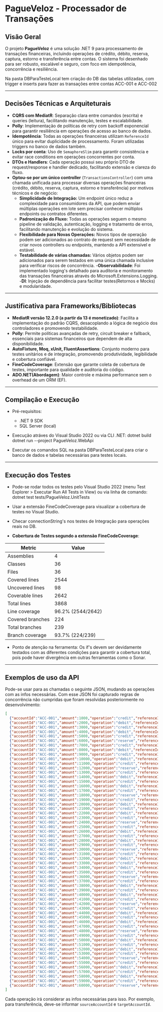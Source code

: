 # PagueVeloz - Processador de Transações

## Visão Geral

O projeto **PagueVeloz** é uma solução .NET 9 para processamento de transações financeiras, incluindo operações de crédito, débito, reserva, captura, estorno e transferência entre contas. O sistema foi desenhado para ser robusto, escalável e seguro, com foco em idempotência, concorrência e resiliência.

Na pasta DBParaTesteLocal tem criação do DB das tabelas utilizadas, com trigger e inserts para fazer as transações entre contas ACC-001 e ACC-002

---

## Decisões Técnicas e Arquiteturais

- **CQRS com MediatR**: Separação clara entre comandos (escrita) e queries (leitura), facilitando manutenção, testes e escalabilidade.
- **Polly**: Implementação de políticas de retry com backoff exponencial para garantir resiliência em operações de acesso ao banco de dados.
- **Idempotência**: Todas as operações financeiras utilizam `ReferenceId` único para evitar duplicidade de processamento. Foram utilizadas triggers no banco de dados também.
- **Locks por conta**: Uso de `SemaphoreSlim` para garantir consistência e evitar race conditions em operações concorrentes por conta.
- **DTOs e Handlers**: Cada operação possui seu próprio DTO de request/response e handler dedicado, facilitando extensão e clareza do fluxo.
- **Optou-se por um único controller** (`TransactionsController`) com uma chamada unificada para processar diversas operações financeiras (crédito, débito, reserva, captura, estorno e transferência) por motivos técnicos e de negócio:
	- **Simplicidade de Integração:** Um endpoint único reduz a complexidade para consumidores da API, que podem enviar múltiplas operações em lote sem precisar conhecer múltiplos endpoints ou contratos diferentes.
	- **Padronização do Fluxo:** Todas as operações seguem o mesmo pipeline de validação, autenticação, logging e tratamento de erros, facilitando manutenção e evolução do sistema.
	- **Flexibilidade para Novas Operações:** Novos tipos de operação podem ser adicionados ao contrato de request sem necessidade de criar novos controllers ou endpoints, mantendo a API extensível e estável.
	- **Testabilidade de várias chamadas:** Vários objetos podem ser adicionados para serem testados em uma única chamada inclusive para verificar riscos de concorrência.
-**Observabilidade**: Foi implementado logging's detalhado para auditoria e monitoramento das transações financeiras através do Microsoft.Extensions.Logging.
-**DI**: Injeção de dependência para facilitar testes(Retornos e Mocks) e modularidade. 

---

## Justificativa para Frameworks/Bibliotecas

- **MediatR versão 12.2.0 (a partir da 13 é monetizado)**: Facilita a implementação do padrão CQRS, desacoplando a lógica de negócio dos controladores e promovendo testabilidade.
- **Polly**: Permite políticas avançadas de retry, circuit breaker e fallback, essenciais para sistemas financeiros que dependem de alta disponibilidade.
- **AutoFixture, Moq, xUnit, FluentAssertions**: Conjunto moderno para testes unitários e de integração, promovendo produtividade, legibilidade e cobertura confiável.
- **FineCodeCoverage**: Extensão que garante coleta de cobertura de testes, importante para qualidade e auditoria do código.
- **ADO.NET(Abordagem)**: Maior controle e máxima performance sem o overhead de um ORM (EF).


---

## Compilação e Execução

- Pré-requisitos:
  - .NET 9 SDK
  - SQL Server (local)

- Execução atráves do Visual Studio 2022 ou via CLI .NET:
  dotnet build
  dotnet run --project PagueVeloz.WebApi

- Executar os comandos SQL na pasta DBParaTesteLocal para criar o banco de dados e tabelas necessárias para testes locais.

---

## Execução dos Testes

- Pode-se rodar todos os testes pelo Visual Studio 2022 (menu Test Explorer > Executar Run All Tests in View) ou via linha de comando:
dotnet test tests/PagueVeloz.UnitTests

- Usar a extensão FineCodeCoverage para visualizar a cobertura de testes no Visual Studio.

- Checar connectionString's nos testes de Integração para operações reais no DB.

- **Cobertura de Testes segundo a extensão FineCodeCoverage**:

| Metric            | Value        |
|------------------|-------------|
| Assemblies        | 4           |
| Classes           | 36          |
| Files             | 36          |
| Covered lines     | 2544        |
| Uncovered lines   | 98          |
| Coverable lines   | 2642        |
| Total lines       | 3868        |
| Line coverage     | 96.2% (2544/2642) |
| Covered branches  | 224         |
| Total branches    | 239         |
| Branch coverage   | 93.7% (224/239)   |

- Ponto de atenção na ferramenta: Os if's devem ser devidamente testados com as diferentes condições para garantir a cobertura total, pois pode haver divergência em outras ferramentas como o Sonar.


---

## Exemplos de uso da API

Pode-se usar para as chamadas o seguinte JSON, mudando as operações com as infos necessárias.
Com esse JSON foi capturado regras de concorrência não cumpridas que foram resolvidas posteriormente no desenvolvimento:

```json
[
  {"accountId":"ACC-001","amount":1000,"operation":"credit","referenceId":"ref-20251018-01","targetAccountId":"1","sourceAccountId":"0","currency":"BRL","description":"Op 1"},
  {"accountId":"ACC-001","amount":2000,"operation":"debit","referenceId":"ref-20251018-02","targetAccountId":"1","sourceAccountId":"1","currency":"BRL","description":"Op 2"},
  {"accountId":"ACC-001","amount":3000,"operation":"credit","referenceId":"ref-20251018-03","targetAccountId":"1","sourceAccountId":"0","currency":"BRL","description":"Op 3"},
  {"accountId":"ACC-001","amount":4000,"operation":"debit","referenceId":"ref-20251018-04","targetAccountId":"1","sourceAccountId":"1","currency":"BRL","description":"Op 4"},
  {"accountId":"ACC-001","amount":5000,"operation":"credit","referenceId":"ref-20251018-05","targetAccountId":"1","sourceAccountId":"0","currency":"BRL","description":"Op 5"},
  {"accountId":"ACC-001","amount":6000,"operation":"reserve","referenceId":"ref-20251018-06","targetAccountId":"1","sourceAccountId":"1","currency":"BRL","description":"Op 6"},
  {"accountId":"ACC-001","amount":7000,"operation":"credit","referenceId":"ref-20251018-07","targetAccountId":"1","sourceAccountId":"0","currency":"BRL","description":"Op 7"},
  {"accountId":"ACC-001","amount":8000,"operation":"debit","referenceId":"ref-20251018-08","targetAccountId":"1","sourceAccountId":"1","currency":"BRL","description":"Op 8"},
  {"accountId":"ACC-001","amount":9000,"operation":"credit","referenceId":"ref-20251018-09","targetAccountId":"1","sourceAccountId":"0","currency":"BRL","description":"Op 9"},
  {"accountId":"ACC-001","amount":10000,"operation":"debit","referenceId":"ref-20251018-10","targetAccountId":"1","sourceAccountId":"1","currency":"BRL","description":"Op 10"},
  {"accountId":"ACC-001","amount":11000,"operation":"credit","referenceId":"ref-20251018-11","targetAccountId":"1","sourceAccountId":"0","currency":"BRL","description":"Op 11"},
  {"accountId":"ACC-001","amount":12000,"operation":"reserve","referenceId":"ref-20251018-12","targetAccountId":"1","sourceAccountId":"1","currency":"BRL","description":"Op 12"},
  {"accountId":"ACC-001","amount":13000,"operation":"credit","referenceId":"ref-20251018-13","targetAccountId":"1","sourceAccountId":"0","currency":"BRL","description":"Op 13"},
  {"accountId":"ACC-001","amount":14000,"operation":"debit","referenceId":"ref-20251018-14","targetAccountId":"1","sourceAccountId":"1","currency":"BRL","description":"Op 14"},
  {"accountId":"ACC-001","amount":15000,"operation":"credit","referenceId":"ref-20251018-15","targetAccountId":"1","sourceAccountId":"0","currency":"BRL","description":"Op 15"},
  {"accountId":"ACC-001","amount":16000,"operation":"debit","referenceId":"ref-20251018-16","targetAccountId":"1","sourceAccountId":"1","currency":"BRL","description":"Op 16"},
  {"accountId":"ACC-001","amount":17000,"operation":"credit","referenceId":"ref-20251018-17","targetAccountId":"1","sourceAccountId":"0","currency":"BRL","description":"Op 17"},
  {"accountId":"ACC-001","amount":18000,"operation":"reserve","referenceId":"ref-20251018-18","targetAccountId":"1","sourceAccountId":"1","currency":"BRL","description":"Op 18"},
  {"accountId":"ACC-001","amount":19000,"operation":"credit","referenceId":"ref-20251018-19","targetAccountId":"1","sourceAccountId":"0","currency":"BRL","description":"Op 19"},
  {"accountId":"ACC-001","amount":20000,"operation":"debit","referenceId":"ref-20251018-20","targetAccountId":"1","sourceAccountId":"1","currency":"BRL","description":"Op 20"},
  {"accountId":"ACC-001","amount":21000,"operation":"credit","referenceId":"ref-20251018-21","targetAccountId":"1","sourceAccountId":"0","currency":"BRL","description":"Op 21"},
  {"accountId":"ACC-001","amount":22000,"operation":"debit","referenceId":"ref-20251018-22","targetAccountId":"1","sourceAccountId":"1","currency":"BRL","description":"Op 22"},
  {"accountId":"ACC-001","amount":23000,"operation":"credit","referenceId":"ref-20251018-23","targetAccountId":"1","sourceAccountId":"0","currency":"BRL","description":"Op 23"},
  {"accountId":"ACC-001","amount":24000,"operation":"reserve","referenceId":"ref-20251018-24","targetAccountId":"1","sourceAccountId":"1","currency":"BRL","description":"Op 24"},
  {"accountId":"ACC-001","amount":25000,"operation":"credit","referenceId":"ref-20251018-25","targetAccountId":"1","sourceAccountId":"0","currency":"BRL","description":"Op 25"},
  {"accountId":"ACC-001","amount":26000,"operation":"debit","referenceId":"ref-20251018-26","targetAccountId":"1","sourceAccountId":"1","currency":"BRL","description":"Op 26"},
  {"accountId":"ACC-001","amount":27000,"operation":"credit","referenceId":"ref-20251018-27","targetAccountId":"1","sourceAccountId":"0","currency":"BRL","description":"Op 27"},
  {"accountId":"ACC-001","amount":28000,"operation":"debit","referenceId":"ref-20251018-28","targetAccountId":"1","sourceAccountId":"1","currency":"BRL","description":"Op 28"},
  {"accountId":"ACC-001","amount":29000,"operation":"credit","referenceId":"ref-20251018-29","targetAccountId":"1","sourceAccountId":"0","currency":"BRL","description":"Op 29"},
  {"accountId":"ACC-001","amount":30000,"operation":"reserve","referenceId":"ref-20251018-30","targetAccountId":"1","sourceAccountId":"1","currency":"BRL","description":"Op 30"},
  {"accountId":"ACC-001","amount":31000,"operation":"credit","referenceId":"ref-20251018-31","targetAccountId":"1","sourceAccountId":"0","currency":"BRL","description":"Op 31"},
  {"accountId":"ACC-001","amount":32000,"operation":"debit","referenceId":"ref-20251018-32","targetAccountId":"1","sourceAccountId":"1","currency":"BRL","description":"Op 32"},
  {"accountId":"ACC-001","amount":33000,"operation":"credit","referenceId":"ref-20251018-33","targetAccountId":"1","sourceAccountId":"0","currency":"BRL","description":"Op 33"},
  {"accountId":"ACC-001","amount":34000,"operation":"debit","referenceId":"ref-20251018-34","targetAccountId":"1","sourceAccountId":"1","currency":"BRL","description":"Op 34"},
  {"accountId":"ACC-001","amount":35000,"operation":"credit","referenceId":"ref-20251018-35","targetAccountId":"1","sourceAccountId":"0","currency":"BRL","description":"Op 35"},
  {"accountId":"ACC-001","amount":36000,"operation":"reserve","referenceId":"ref-20251018-36","targetAccountId":"1","sourceAccountId":"1","currency":"BRL","description":"Op 36"},
  {"accountId":"ACC-001","amount":37000,"operation":"credit","referenceId":"ref-20251018-37","targetAccountId":"1","sourceAccountId":"0","currency":"BRL","description":"Op 37"},
  {"accountId":"ACC-001","amount":38000,"operation":"debit","referenceId":"ref-20251018-38","targetAccountId":"1","sourceAccountId":"1","currency":"BRL","description":"Op 38"},
  {"accountId":"ACC-001","amount":39000,"operation":"credit","referenceId":"ref-20251018-39","targetAccountId":"1","sourceAccountId":"0","currency":"BRL","description":"Op 39"},
  {"accountId":"ACC-001","amount":40000,"operation":"debit","referenceId":"ref-20251018-40","targetAccountId":"1","sourceAccountId":"1","currency":"BRL","description":"Op 40"},
  {"accountId":"ACC-001","amount":41000,"operation":"credit","referenceId":"ref-20251018-41","targetAccountId":"1","sourceAccountId":"0","currency":"BRL","description":"Op 41"},
  {"accountId":"ACC-001","amount":42000,"operation":"reserve","referenceId":"ref-20251018-42","targetAccountId":"1","sourceAccountId":"1","currency":"BRL","description":"Op 42"},
  {"accountId":"ACC-001","amount":43000,"operation":"credit","referenceId":"ref-20251018-43","targetAccountId":"1","sourceAccountId":"0","currency":"BRL","description":"Op 43"},
  {"accountId":"ACC-001","amount":44000,"operation":"debit","referenceId":"ref-20251018-44","targetAccountId":"1","sourceAccountId":"1","currency":"BRL","description":"Op 44"},
  {"accountId":"ACC-001","amount":45000,"operation":"credit","referenceId":"ref-20251018-45","targetAccountId":"1","sourceAccountId":"0","currency":"BRL","description":"Op 45"},
  {"accountId":"ACC-001","amount":46000,"operation":"debit","referenceId":"ref-20251018-46","targetAccountId":"1","sourceAccountId":"1","currency":"BRL","description":"Op 46"},
  {"accountId":"ACC-001","amount":47000,"operation":"credit","referenceId":"ref-20251018-47","targetAccountId":"1","sourceAccountId":"0","currency":"BRL","description":"Op 47"},
  {"accountId":"ACC-001","amount":48000,"operation":"reserve","referenceId":"ref-20251018-48","targetAccountId":"1","sourceAccountId":"1","currency":"BRL","description":"Op 48"},
  {"accountId":"ACC-001","amount":49000,"operation":"credit","referenceId":"ref-20251018-49","targetAccountId":"1","sourceAccountId":"0","currency":"BRL","description":"Op 49"},
  {"accountId":"ACC-001","amount":50000,"operation":"debit","referenceId":"ref-20251018-50","targetAccountId":"1","sourceAccountId":"1","currency":"BRL","description":"Op 50"},
  {"accountId":"ACC-001","amount":51000,"operation":"credit","referenceId":"ref-20251018-51","targetAccountId":"1","sourceAccountId":"0","currency":"BRL","description":"Op 51"},
  {"accountId":"ACC-001","amount":52000,"operation":"debit","referenceId":"ref-20251018-52","targetAccountId":"1","sourceAccountId":"1","currency":"BRL","description":"Op 52"},
  {"accountId":"ACC-001","amount":53000,"operation":"credit","referenceId":"ref-20251018-53","targetAccountId":"1","sourceAccountId":"0","currency":"BRL","description":"Op 53"},
  {"accountId":"ACC-001","amount":54000,"operation":"reserve","referenceId":"ref-20251018-54","targetAccountId":"1","sourceAccountId":"1","currency":"BRL","description":"Op 54"},
  {"accountId":"ACC-001","amount":55000,"operation":"credit","referenceId":"ref-20251018-55","targetAccountId":"1","sourceAccountId":"0","currency":"BRL","description":"Op 55"},
  {"accountId":"ACC-001","amount":56000,"operation":"debit","referenceId":"ref-20251018-56","targetAccountId":"1","sourceAccountId":"1","currency":"BRL","description":"Op 56"},
  {"accountId":"ACC-001","amount":57000,"operation":"credit","referenceId":"ref-20251018-57","targetAccountId":"1","sourceAccountId":"0","currency":"BRL","description":"Op 57"},
  {"accountId":"ACC-001","amount":58000,"operation":"debit","referenceId":"ref-20251018-58","targetAccountId":"1","sourceAccountId":"1","currency":"BRL","description":"Op 58"},
  {"accountId":"ACC-001","amount":59000,"operation":"credit","referenceId":"ref-20251018-59","targetAccountId":"1","sourceAccountId":"0","currency":"BRL","description":"Op 59"},
  {"accountId":"ACC-001","amount":60000,"operation":"reserve","referenceId":"ref-20251018-60","targetAccountId":"1","sourceAccountId":"1","currency":"BRL","description":"Op 60"}
]
```

Cada operação irá considerar as infos necessárias para isso. Por exemplo, para transferência, deve-se informar `sourceAccountId` e `targetAccountId`.
